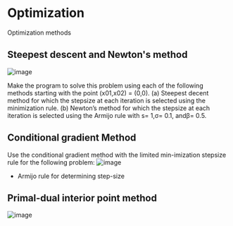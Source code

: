 # Optimization
Optimization methods

## Steepest descent and Newton's method

![image](https://user-images.githubusercontent.com/57154458/120389312-43cc3100-c2fa-11eb-99cc-8e1b34aa2ebe.png)

Make  the  program  to  solve  this  problem  using each of the following methods starting  with the  point (x01,x02) =  (0,0). 
(a) Steepest decent  method  for  which  the  stepsize  at  each iteration is selected using the minimization rule.
(b) Newton’s method for which the stepsize at each iteration is selected using the Armijo rule with s= 1,σ= 0.1, andβ= 0.5.

## Conditional gradient Method
Use the conditional gradient method with the limited min-imization stepsize rule for the following problem:
![image](https://user-images.githubusercontent.com/57154458/120389219-1ed7be00-c2fa-11eb-9bd4-c2fa400f7a19.png)

- Armijo rule for determining step-size

## Primal-dual  interior  point  method 

![image](https://user-images.githubusercontent.com/57154458/120389114-fc45a500-c2f9-11eb-8a31-652d37baed80.png)



